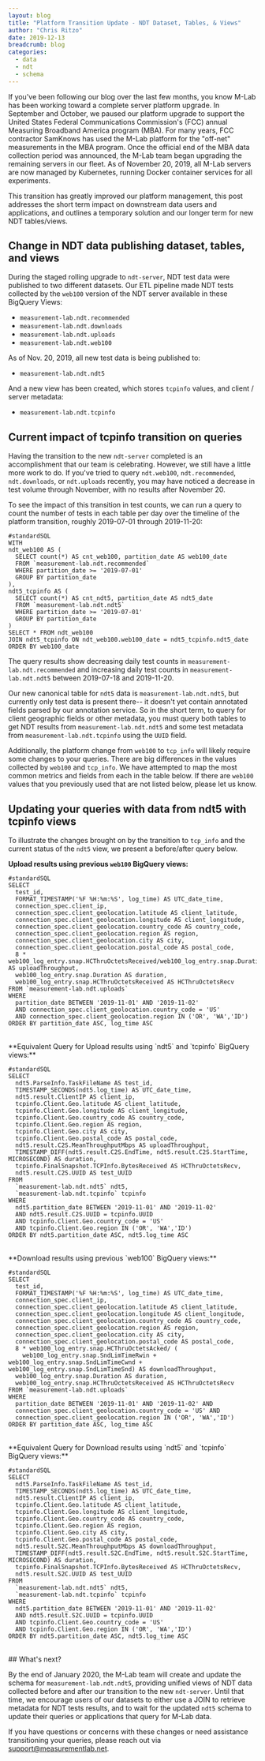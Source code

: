 ```yaml
---
layout: blog
title: "Platform Transition Update - NDT Dataset, Tables, & Views"
author: "Chris Ritzo"
date: 2019-12-13
breadcrumb: blog
categories:
  - data
  - ndt
  - schema
---
```


If you've been following our blog over the last few months, you know M-Lab has been working toward a complete server platform upgrade. In September and October, we paused our platform upgrade to support the United States Federal Communications Commission's (FCC) annual Measuring Broadband America program (MBA). For many years, FCC contractor SamKnows has used the M-Lab platform for the "off-net" measurements in the MBA program. Once the official end of the MBA data collection period was announced, the M-Lab team began upgrading the remaining servers in our fleet. As of November 20, 2019, all M-Lab servers are now managed by Kubernetes, running Docker container services for all experiments.

This transition has greatly improved our platform management, this post addresses the short term impact on downstream data users and applications, and outlines a temporary solution and our longer term for new NDT tables/views.<!--more-->

## Change in NDT data publishing dataset, tables, and views

During the staged rolling upgrade to `ndt-server`, NDT test data were published to two different datasets. Our ETL pipeline made NDT tests collected by the `web100` version of the NDT server available in these BigQuery Views:

* `measurement-lab.ndt.recommended`
* `measurement-lab.ndt.downloads`
* `measurement-lab.ndt.uploads`
* `measurement-lab.ndt.web100`

As of Nov. 20, 2019, all new test data is being published to:

* `measurement-lab.ndt.ndt5`

And a new view has been created, which stores `tcpinfo` values, and client / server metadata:

* `measurement-lab.ndt.tcpinfo`

## Current impact of tcpinfo transition on queries

Having the transition to the new `ndt-server` completed is an accomplishment that our team is celebrating. However, we still have a little more work to do. If you've tried to query `ndt.web100`, `ndt.recommended`, `ndt.downloads`, or `ndt.uploads` recently, you may have noticed a decrease in test volume through November, with no results after November 20.

To see the impact of this transition in test counts, we can run a query to count the number of tests in each table per day over the timeline of the platform transition, roughly 2019-07-01 through 2019-11-20:

```~sql
#standardSQL
WITH
ndt_web100 AS (
  SELECT count(*) AS cnt_web100, partition_date AS web100_date
  FROM `measurement-lab.ndt.recommended`
  WHERE partition_date >= '2019-07-01'
  GROUP BY partition_date
),
ndt5_tcpinfo AS (
  SELECT count(*) AS cnt_ndt5, partition_date AS ndt5_date
  FROM `measurement-lab.ndt.ndt5`
  WHERE partition_date >= '2019-07-01'
  GROUP BY partition_date
)
SELECT * FROM ndt_web100
JOIN ndt5_tcpinfo ON ndt_web100.web100_date = ndt5_tcpinfo.ndt5_date
ORDER BY web100_date
```

The query results show decreasing daily test counts in `measurement-lab.ndt.recommended` and increasing daily test counts in `measurement-lab.ndt.ndt5` between 2019-07-18 and 2019-11-20.

Our new canonical table for `ndt5` data is `measurement-lab.ndt.ndt5`, but currently only test data is present there-- it doesn't yet contain annotated fields parsed by our annotation service. So in the short term, to query for client geographic fields or other metadata, you must query both tables to get NDT results from `measurement-lab.ndt.ndt5` and some test metadata from `measurement-lab.ndt.tcpinfo` using the `UUID` field.

Additionally, the platform change from `web100` to `tcp_info` will likely require some changes to your queries. There are big differences in the values collected by `web100` and `tcp_info`. We have attempted to map the most common metrics and fields from each in the table below. If there are `web100` values that you previously used that are not listed below, please let us know.

## Updating your queries with data from ndt5 with tcpinfo views

To illustrate the changes brought on by the transition to `tcp_info` and the current status of the `ndt5` view, we present a before/after query below.

**Upload results using previous `web100` BigQuery views:**

```~sql
#standardSQL
SELECT
  test_id,
  FORMAT_TIMESTAMP('%F %H:%m:%S', log_time) AS UTC_date_time,
  connection_spec.client_ip,
  connection_spec.client_geolocation.latitude AS client_latitude,
  connection_spec.client_geolocation.longitude AS client_longitude,
  connection_spec.client_geolocation.country_code AS country_code,
  connection_spec.client_geolocation.region AS region,
  connection_spec.client_geolocation.city AS city,
  connection_spec.client_geolocation.postal_code AS postal_code,
  8 * web100_log_entry.snap.HCThruOctetsReceived/web100_log_entry.snap.Duration AS uploadThroughput,
  web100_log_entry.snap.Duration AS duration,
  web100_log_entry.snap.HCThruOctetsReceived AS HCThruOctetsRecv
FROM `measurement-lab.ndt.uploads`
WHERE
  partition_date BETWEEN '2019-11-01' AND '2019-11-02'
  AND connection_spec.client_geolocation.country_code = 'US'
  AND connection_spec.client_geolocation.region IN ('OR', 'WA','ID')
ORDER BY partition_date ASC, log_time ASC
```

<br>
**Equivalent Query for Upload results using `ndt5` and `tcpinfo` BigQuery views:**

```~sql
#standardSQL
SELECT
  ndt5.ParseInfo.TaskFileName AS test_id,
  TIMESTAMP_SECONDS(ndt5.log_time) AS UTC_date_time,
  ndt5.result.ClientIP AS client_ip,
  tcpinfo.Client.Geo.latitude AS client_latitude,
  tcpinfo.Client.Geo.longitude AS client_longitude,
  tcpinfo.Client.Geo.country_code AS country_code,
  tcpinfo.Client.Geo.region AS region,
  tcpinfo.Client.Geo.city AS city,
  tcpinfo.Client.Geo.postal_code AS postal_code,
  ndt5.result.C2S.MeanThroughputMbps AS uploadThroughput,
  TIMESTAMP_DIFF(ndt5.result.C2S.EndTime, ndt5.result.C2S.StartTime, MICROSECOND) AS duration,
  tcpinfo.FinalSnapshot.TCPInfo.BytesReceived AS HCThruOctetsRecv,
  ndt5.result.C2S.UUID AS test_UUID
FROM
  `measurement-lab.ndt.ndt5` ndt5,
  `measurement-lab.ndt.tcpinfo` tcpinfo
WHERE
  ndt5.partition_date BETWEEN '2019-11-01' AND '2019-11-02'
  AND ndt5.result.C2S.UUID = tcpinfo.UUID
  AND tcpinfo.Client.Geo.country_code = 'US'
  AND tcpinfo.Client.Geo.region IN ('OR', 'WA','ID')
ORDER BY ndt5.partition_date ASC, ndt5.log_time ASC
```

<br>
**Download results using previous `web100` BigQuery views:**

```~sql
#standardSQL
SELECT
  test_id,
  FORMAT_TIMESTAMP('%F %H:%m:%S', log_time) AS UTC_date_time,
  connection_spec.client_ip,
  connection_spec.client_geolocation.latitude AS client_latitude,
  connection_spec.client_geolocation.longitude AS client_longitude,
  connection_spec.client_geolocation.country_code AS country_code,
  connection_spec.client_geolocation.region AS region,
  connection_spec.client_geolocation.city AS city,
  connection_spec.client_geolocation.postal_code AS postal_code,
  8 * web100_log_entry.snap.HCThruOctetsAcked/ (
    web100_log_entry.snap.SndLimTimeRwin + web100_log_entry.snap.SndLimTimeCwnd + web100_log_entry.snap.SndLimTimeSnd) AS downloadThroughput,
  web100_log_entry.snap.Duration AS duration,
  web100_log_entry.snap.HCThruOctetsReceived AS HCThruOctetsRecv
FROM `measurement-lab.ndt.uploads`
WHERE
  partition_date BETWEEN '2019-11-01' AND '2019-11-02' AND
  connection_spec.client_geolocation.country_code = 'US' AND
  connection_spec.client_geolocation.region IN ('OR', 'WA','ID')
ORDER BY partition_date ASC, log_time ASC
```

<br>
**Equivalent Query for Download results using `ndt5` and `tcpinfo` BigQuery views:**

```~sql
#standardSQL
SELECT
  ndt5.ParseInfo.TaskFileName AS test_id,
  TIMESTAMP_SECONDS(ndt5.log_time) AS UTC_date_time,
  ndt5.result.ClientIP AS client_ip,
  tcpinfo.Client.Geo.latitude AS client_latitude,
  tcpinfo.Client.Geo.longitude AS client_longitude,
  tcpinfo.Client.Geo.country_code AS country_code,
  tcpinfo.Client.Geo.region AS region,
  tcpinfo.Client.Geo.city AS city,
  tcpinfo.Client.Geo.postal_code AS postal_code,
  ndt5.result.S2C.MeanThroughputMbps AS downloadThroughput,
  TIMESTAMP_DIFF(ndt5.result.S2C.EndTime, ndt5.result.S2C.StartTime, MICROSECOND) AS duration,
  tcpinfo.FinalSnapshot.TCPInfo.BytesReceived AS HCThruOctetsRecv,
  ndt5.result.S2C.UUID AS test_UUID
FROM
  `measurement-lab.ndt.ndt5` ndt5,
  `measurement-lab.ndt.tcpinfo` tcpinfo
WHERE
  ndt5.partition_date BETWEEN '2019-11-01' AND '2019-11-02'
  AND ndt5.result.S2C.UUID = tcpinfo.UUID
  AND tcpinfo.Client.Geo.country_code = 'US'
  AND tcpinfo.Client.Geo.region IN ('OR', 'WA','ID')
ORDER BY ndt5.partition_date ASC, ndt5.log_time ASC
```

<br>
## What's next?

By the end of January 2020, the M-Lab team will create and update the schema for `measurement-lab.ndt.ndt5`, providing unified views of NDT data collected before and after our transition to the new `ndt-server`. Until that time, we encourage users of our datasets to either use a JOIN to retrieve metadata for NDT tests results, and to wait for the updated `ndt5` schema to update their queries or applications that query for M-Lab data.

If you have questions or concerns with these changes or need assistance transitioning your queries, please reach out via support@measurementlab.net.